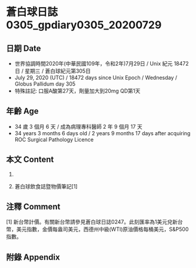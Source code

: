 [_metadata_:encoding]: - "utf-8"
[_metadata_:language]: - "zh-Hant-TW"
[_metadata_:fileformat]: - "markdown"
[_metadata_:MIME_type]: - "text/plain"
[_metadata_:markdown_version]: - "commonmark version 0.29"
[_metadata_:markdown_spec]: - "https://spec.commonmark.org/0.29/"

# 蒼白球日誌0305_gpdiary0305_20200729 #

## 日期 Date ##

* 世界協調時間2020年(中華民國109年，令和2年)7月29日 / Unix 紀元 18472 日 / 星期三 / 蒼白球紀元第305日
* July 29, 2020 (UTC) / 18472 days since Unix Epoch / Wednesday / Globus Pallidum day 305
* 特殊註記: 口服A酸第27天，劑量加大到20mg QD第1天

## 年齡 Age ##

* 34 歲 3 個月 6 天 / 成為病理專科醫師 2 年 9 個月 17 天
* 34 years 3 months 6 days old / 2 years 9 months 17 days after acquiring ROC Surgical Pathology Licence

## 本文 Content ##

1. 

    
2. 蒼白球飲食誌暨物價筆記[1]

    

## 注釋 Comment ##

[1] 新台幣計價。有關新台幣請參見蒼白球日誌0247。此刻匯率為1美元兌新台幣，美元指數，金價每盎司美元，西德州中級(WTI)原油價格每桶美元，S&P500指數。



## 附錄 Appendix ##


